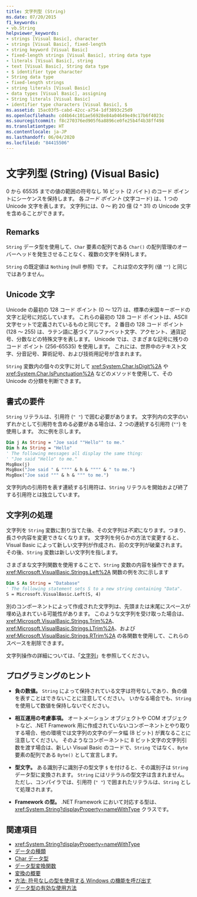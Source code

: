 ```yaml
---
title: 文字列型 (String)
ms.date: 07/20/2015
f1_keywords:
- vb.String
helpviewer_keywords:
- strings [Visual Basic], character
- strings [Visual Basic], fixed-length
- string keyword [Visual Basic]
- fixed-length strings [Visual Basic], string data type
- literals [Visual Basic], string
- text [Visual Basic], String data type
- $ identifier type character
- String data type
- fixed-length strings
- string literals [Visual Basic]
- data types [Visual Basic], assigning
- String literals [Visual Basic]
- identifier type characters [Visual Basic], $
ms.assetid: 15ac03f5-cabd-42cc-a754-1df3893c25d9
ms.openlocfilehash: cd4b64c101ae56928e84a04649e49c17b6f4023c
ms.sourcegitcommit: f8c270376ed905f6a8896ce0fe25b4f4b38ff498
ms.translationtype: HT
ms.contentlocale: ja-JP
ms.lasthandoff: 06/04/2020
ms.locfileid: "84415506"
---
```

# <a name="string-data-type-visual-basic"></a>文字列型 (String) (Visual Basic)

0 から 65535 までの値の範囲の符号なし 16 ビット (2 バイト) のコード ポイントにシーケンスを保持します。 各*コード ポイント* (文字コード) は、1 つの Unicode 文字を表します。 文字列には、0 ～ 約 20 億 (2 ^ 31) の Unicode 文字を含めることができます。  
  
## <a name="remarks"></a>Remarks  

 `String` データ型を使用して、`Char` 要素の配列である `Char()` の配列管理のオーバーヘッドを発生させることなく、複数の文字を保持します。  
  
 `String` の既定値は `Nothing` (null 参照) です。 これは空の文字列 (値 `""`) と同じではありません。  
  
## <a name="unicode-characters"></a>Unicode 文字  

 Unicode の最初の 128 コード ポイント (0 ～ 127) は、標準の米国キーボードの文字と記号に対応しています。 これらの最初の 128 コード ポイントは、ASCII 文字セットで定義されているものと同じです。 2 番目の 128 コード ポイント (128 ～ 255) は、ラテン語に基づくアルファベット文字、アクセント、通貨記号、分数などの特殊文字を表します。 Unicode では、さまざまな記号に残りのコード ポイント (256-65535) を使用します。 これには、世界中のテキスト文字、分音記号、算術記号、および技術用記号が含まれます。  
  
 `String` 変数内の個々の文字に対して <xref:System.Char.IsDigit%2A> や <xref:System.Char.IsPunctuation%2A> などのメソッドを使用して、その Unicode の分類を判断できます。  
  
## <a name="format-requirements"></a>書式の要件  

 `String` リテラルは、引用符 (`" "`) で囲む必要があります。 文字列内の文字のいずれかとして引用符を含める必要がある場合は、2 つの連続する引用符 (`""`) を使用します。 次に例を示します。  
  
```vb  
Dim j As String = "Joe said ""Hello"" to me."  
Dim h As String = "Hello"  
' The following messages all display the same thing:  
' "Joe said "Hello" to me."  
MsgBox(j)  
MsgBox("Joe said " & """" & h & """" & " to me.")  
MsgBox("Joe said """ & h & """ to me.")  
```  
  
 文字列内の引用符を表す連続する引用符は、`String` リテラルを開始および終了する引用符とは独立しています。  
  
## <a name="string-manipulations"></a>文字列の処理  

 文字列を `String` 変数に割り当てた後、その文字列は*不変*になります。つまり、長さや内容を変更できなくなります。 文字列を何らかの方法で変更すると、Visual Basic によって新しい文字列が作成され、前の文字列が破棄されます。 その後、`String` 変数は新しい文字列を指します。  
  
 さまざまな文字列関数を使用することで、`String` 変数の内容を操作できます。 <xref:Microsoft.VisualBasic.Strings.Left%2A> 関数の例を次に示します  
  
```vb  
Dim S As String = "Database"  
' The following statement sets S to a new string containing "Data".  
S = Microsoft.VisualBasic.Left(S, 4)  
```  
  
 別のコンポーネントによって作成された文字列は、先頭または末尾にスペースが埋め込まれている可能性があります。 このような文字列を受け取った場合は、<xref:Microsoft.VisualBasic.Strings.Trim%2A>、<xref:Microsoft.VisualBasic.Strings.LTrim%2A>、および <xref:Microsoft.VisualBasic.Strings.RTrim%2A> の各関数を使用して、これらのスペースを削除できます。  
  
 文字列操作の詳細については、「[文字列](../../programming-guide/language-features/strings/index.md)」を参照してください。  
  
## <a name="programming-tips"></a>プログラミングのヒント  
  
- **負の数値。** `String` によって保持されている文字は符号なしであり、負の値を表すことはできないことに注意してください。 いかなる場合でも、`String` を使用して数値を保持しないでください。  
  
- **相互運用の考慮事項。** オートメーション オブジェクトや COM オブジェクトなど、.NET Framework 用に作成されていないコンポーネントとやり取りする場合、他の環境では文字列の文字のデータ幅 (8 ビット) が異なることに注意してください。 そのようなコンポーネントに 8 ビット文字の文字列引数を渡す場合は、新しい Visual Basic のコードで、`String` ではなく、`Byte` 要素の配列である `Byte()` として宣言します。  
  
- **型文字。** ある識別子に識別子の型文字 `$` を付けると、その識別子は `String` データ型に変換されます。 `String` にはリテラルの型文字は含まれません。 ただし、コンパイラでは、引用符 (`" "`) で囲まれたリテラルは、`String` として処理されます。  
  
- **Framework の型。** .NET Framework において対応する型は、<xref:System.String?displayProperty=nameWithType> クラスです。  
  
## <a name="see-also"></a>関連項目

- <xref:System.String?displayProperty=nameWithType>
- [データの種類](index.md)
- [Char データ型](char-data-type.md)
- [データ型変換関数](../functions/type-conversion-functions.md)
- [変換の概要](../keywords/conversion-summary.md)
- [方法: 符号なしの型を使用する Windows の機能を呼び出す](../../programming-guide/com-interop/how-to-call-a-windows-function-that-takes-unsigned-types.md)
- [データ型の有効な使用方法](../../programming-guide/language-features/data-types/efficient-use-of-data-types.md)
